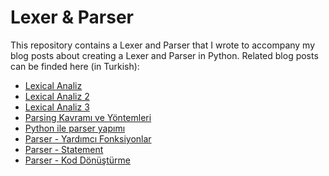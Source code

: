 # Lexer & Parser

This repository contains a Lexer and Parser that I wrote to accompany my blog posts
about creating a Lexer and Parser in Python. Related blog posts can be finded here (in Turkish):

 * [Lexical Analiz](http://ysar.net/python/lexical-analiz.html)
 * [Lexical Analiz 2](http://ysar.net/python/lexical-analiz-2.html)
 * [Lexical Analiz 3](http://ysar.net/python/lexical-analiz-3.html)
 * [Parsing Kavramı ve Yöntemleri](http://ysar.net/python/parsing-parser-topdown-operator-precedence.html)
 * [Python ile parser yapımı](http://ysar.net/python/python-ile-parser-yapimi.html)
 * [Parser - Yardımcı Fonksiyonlar](http://ysar.net/python/parser-yardimci-fonksiyonlar.html)
 * [Parser - Statement](http://ysar.net/python/parser-statement.html)
 * [Parser - Kod Dönüştürme](http://ysar.net/python/parser-kod-donusturme.html)
